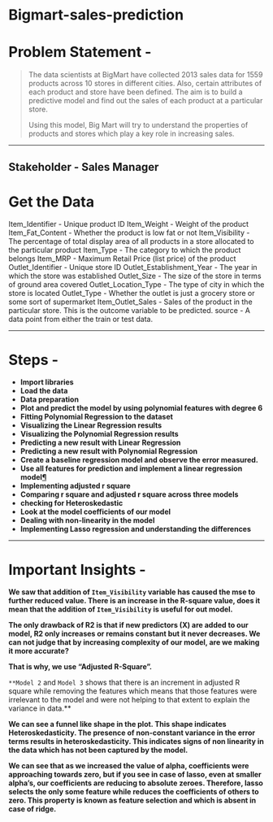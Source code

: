 # Bigmart-sales-prediction

# ****Problem Statement -****

> The data scientists at BigMart have collected 2013 sales data for 1559 products across 10 stores in different cities. Also, certain attributes of each product and store have been defined. The aim is to build a predictive model and find out the sales of each product at a particular store.
> 
> 
> Using this model, Big Mart will try to understand the properties of products and stores which play a key role in increasing sales.
> 

---

## ****Stakeholder - Sales Manager****

# ****Get the Data****

Item_Identifier - Unique product ID
Item_Weight - Weight of the product
Item_Fat_Content - Whether the product is low fat or not
Item_Visibility - The percentage of total display area of all products in a store allocated to the particular product
Item_Type - The category to which the product belongs
Item_MRP - Maximum Retail Price (list price) of the product
Outlet_Identifier - Unique store ID
Outlet_Establishment_Year - The year in which the store was established
Outlet_Size - The size of the store in terms of ground area covered
Outlet_Location_Type - The type of city in which the store is located
Outlet_Type - Whether the outlet is just a grocery store or some sort of supermarket
Item_Outlet_Sales - Sales of the product in the particular store. This is the outcome variable to be predicted.
source - A data point from either the train or test data.

---

# Steps -

- **Import libraries**
- **Load the data**
- **Data preparation**
- **Plot and predict the model by using polynomial features with degree 6**
- **Fitting Polynomial Regression to the dataset**
- **Visualizing the Linear Regression results**
- **Visualizing the Polynomial Regression results**
- **Predicting a new result with Linear Regression**
- **Predicting a new result with Polynomial Regression**
- **Create a baseline regression model and observe the error measured.**
- **Use all features for prediction and implement a linear regression model[¶](http://localhost:8888/notebooks/DSGS/Regression%20Notebooks/Big%20Mart%20Sales%2C%20implementing%20polynomial%20features%20and%20Lasso%20.ipynb#What-will-happen-to-R-Square-score-if---the-no.-of-predictors-is-increased-in-the-model.Use-all-features-for-prediction-and-implement-a-linear-regression-model)**
- **Implementing adjusted r square**
- **Comparing r square and adjusted r square across three models**
- **checking for Heteroskedastic**
- **Look at the model coefficients of our model**
- **Dealing with non-linearity in the model**
- **Implementing Lasso regression and understanding the differences**

---

# **Important Insights -**

**We saw that addition of `Item_Visibility` variable has caused the mse to further reduced value. There is an increase in the R-square value, does it mean that the addition of `Item_Visibility` is useful for out model.**

**The only drawback of R2 is that if new predictors (X) are added to our model, R2 only increases or remains constant but it never decreases. We can not judge that by increasing complexity of our model, are we making it more accurate?**

**That is why, we use “Adjusted R-Square”.**

`**Model 2` and `Model 3` shows that there is an increment in adjusted R square while removing the features which means that those features were irrelevant to the model and were not helping to that extent to explain the variance in data.**

**We can see a funnel like shape in the plot. This shape indicates Heteroskedasticity. The presence of non-constant variance in the error terms results in heteroskedasticity. This indicates signs of non linearity in the data which has not been captured by the model.**

**We can see that as we increased the value of alpha, coefficients were approaching towards zero, but if you see in case of lasso, even at smaller alpha’s, our coefficients are reducing to absolute zeroes. Therefore, lasso selects the only some feature while reduces the coefficients of others to zero. This property is known as feature selection and which is absent in case of ridge.**
